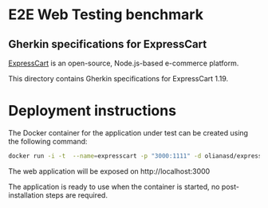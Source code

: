 E2E Web Testing benchmark
=========================

Gherkin specifications for ExpressCart
----------------------

[ExpressCart](https://expresscart.markmoffat.com/) is an open-source, Node.js-based e-commerce platform.

This directory contains Gherkin specifications for ExpressCart 1.19.

# Deployment instructions
The Docker container for the application under test can be created using the following command:

```bash
docker run -i -t  --name=expresscart -p "3000:1111" -d olianasd/expresscart-strongpsw
```

The web application will be exposed on http://localhost:3000

The application is ready to use when the container is started, no post-installation steps are required.

